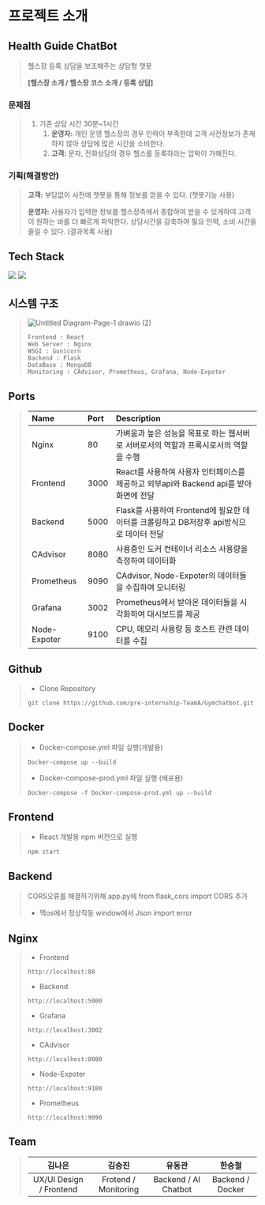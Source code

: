 # 프로젝트 소개

## Health Guide ChatBot

> 헬스장 등록 상담을 보조해주는 상담형 챗봇
>
>**[헬스장 소개 / 헬스장 코스 소개 / 등록 상담]**

### 문제점
>
> 1. 기존 상담 시간 30분~1시간
>    1. **운영자:** 개인 운영 헬스장의 경우 인력이 부족한데 고객 사전정보가 존재 하지 않아 상담에 많은 시간을 소비한다.
>    2. **고객:** 문자, 전화상담의 경우 헬스를 등록하라는 압박이 가해진다.
>
### 기획(해결방안)
>
>**고객:** 부담없이 사전에 챗봇을 통해 정보를 얻을 수 있다. (챗봇기능 사용)
>
>**운영자:** 사용자가 입력한 정보를 헬스장측에서 종합하여 받을 수 있게하여 고객이 원하는 바를 더 빠르게 파악한다. 상담시간을 감축하여 필요 인력, 소비 시간을 줄일 수 있다. (결과목록 사용)

## Tech Stack
<img src="https://img.shields.io/badge/Python-black?style=for-the-badge&logo=Python&logoColor=3776AB"/> <img src="https://img.shields.io/badge/React-skyblue?style=for-the-badge&logo=React&logoColor=61DAFB"/>



## 시스템 구조
>
>![Untitled Diagram-Page-1 drawio (2)](https://user-images.githubusercontent.com/89952669/155075098-a746735a-35e3-4a12-9a68-9bda4ab28092.png)
> 
>  ```
>  Frontend : React
>  Web Server : Nginx
>  WSGI : Gunicorn
>  Backend : Flask
>  DataBase : MongoDB
>  Monitoring : CAdvisor, Prometheus, Grafana, Node-Expoter
>  ```
>
 
## Ports
>  |Name|Port|Description|
>  |:-------|:------|:--------------------------|
>  |Nginx|80|가벼움과 높은 성능을 목표로 하는 웹서버로 서버로서의 역할과 프록시로서의 역할을 수행|
>  |Frontend|3000|React를 사용하여 사용자 인터페이스를 제공하고 외부api와 Backend api를 받아 화면에 전달|
>  |Backend|5000|Flask를 사용하여 Frontend에 필요한 데이터를 크롤링하고 DB저장후 api방식으로 데이터 전달|
>  |CAdvisor|8080|사용중인 도커 컨테이너 리소스 사용량을 측정하여 데이터화|
>  |Prometheus|9090|CAdvisor, Node-Expoter의 데이터들을 수집하여 모니터링|
>  |Grafana|3002|Prometheus에서 받아온 데이터들을 시각화하여 대시보드를 제공|
>  |Node-Expoter|9100|CPU, 메모리 사용량 등 호스트 관련 데이터를 수집|
 
  
## Github
> + Clone Repository
>  ```
>  git clone https://github.com/pre-internship-TeamA/Gymchatbot.git
>  ```
 ## Docker
>  + Docker-compose.yml 파일 실행(개발용)
>  ```
>  Docker-compose up --build
>  ```
>  + Docker-compose-prod.yml 파일 실행 (배포용)
>  ```
>  Docker-compose -f Docker-compose-prod.yml up --build
>  ```
  
## Frontend
>  + React 개발용 npm 버전으로 실행
>  ```
>  npm start
>  ```

## Backend
> CORS오류를 해결하기위해 app.py에 from flask_cors import CORS 추가
> + 맥os에서 정상작동 window에서 Json import error

## Nginx
>  + Frontend
>  ```
>  http://localhost:80
>  ```
>  + Backend
>  ```
>  http://localhost:5000
>  ```
>  + Grafana
>  ```
>  http://localhost:3002
>  ```
>  + CAdvisor
>  ```
>  http://localhost:8080
>  ```
>  + Node-Expoter
>  ```
>  http://localhost:9100
>  ```
>  + Prometheus
>  ```
>  http://localhost:9090
>  ```

## Team
> |김나은|김승진|유동관|한승철|
> |:----:|:----:|:----:|:----:|
> |UX/UI Design / Frontend|Frotend / Monitoring|Backend / AI Chatbot|Backend / Docker|
